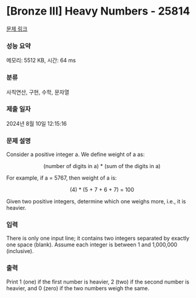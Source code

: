 # [Bronze III] Heavy Numbers - 25814 

[문제 링크](https://www.acmicpc.net/problem/25814) 

### 성능 요약

메모리: 5512 KB, 시간: 64 ms

### 분류

사칙연산, 구현, 수학, 문자열

### 제출 일자

2024년 8월 10일 12:15:16

### 문제 설명

<p>Consider a positive integer a. We define weight of a as:</p>

<p style="text-align: center;">(number of digits in a) * (sum of the digits in a)</p>

<p>For example, if a = 5767, then weight of a is:</p>

<p style="text-align: center;">(4) * (5 + 7 + 6 + 7) = 100</p>

<p>Given two positive integers, determine which one weighs more, i.e., it is heavier.</p>

### 입력 

 <p>There is only one input line; it contains two integers separated by exactly one space (blank). Assume each integer is between 1 and 1,000,000 (inclusive).</p>

### 출력 

 <p>Print 1 (one) if the first number is heavier, 2 (two) if the second number is heavier, and 0 (zero) if the two numbers weigh the same.</p>

